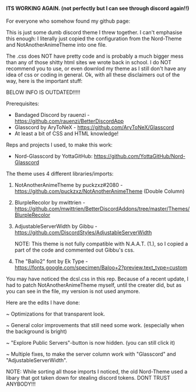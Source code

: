 #### ITS WORKING AGAIN. (not perfectly but I can see through discord again!!)

For everyone who somehow found my github page:

This is just some dumb discord theme I threw together.
I can't emphasise this enough:
I literally just copied the configuration from the Nord-Theme and NotAnotherAnimeTheme into one file.

The .css does NOT have pretty code and is probably a much bigger mess than any of those shitty html sites we wrote back in school.
I do NOT recommend you to use, or even downlod my theme as I still don't have any idea of css or coding in general.
Ok, with all these disclaimers out of the way, here is the important stuff:

BELOW INFO IS OUTDATED!!!!!

Prerequisites:
+ Bandaged Discord by rauenzi - https://github.com/rauenzi/BetterDiscordApp
+ Glasscord by AryToNeX - https://github.com/AryToNeX/Glasscord
+ At least a bit of CSS and HTML knowledge!

Reps and projects I used, to make this work:
- Nord-Glasscord by YottaGitHub: https://github.com/YottaGitHub/Nord-Glasscord

The theme uses 4 different libraries/imports:
1. NotAnotherAnimeTheme by puckzxz#2080 - https://github.com/puckzxz/NotAnotherAnimeTheme   (Double Column)
2. BlurpleRecolor by mwittrien - https://github.com/mwittrien/BetterDiscordAddons/tree/master/Themes/BlurpleRecolor
3. AdjustableServerWidth by Gibbu - https://github.com/DiscordStyles/AdjustableServerWidth
      
      NOTE: This theme is not fully compatible with N.A.A.T. (1.), so I copied a part of the code and commented out Gibbu's css.
4. The "Ballo2" font by Ek Type - https://fonts.google.com/specimen/Baloo+2?preview.text_type=custom

You may have noticed the dcsl.css in this rep. Because of a recent update, I had to patch NotAnotherAnimeTheme myself, until
the creater did, but as you can see in the file, my version is not used anymore.

Here are the edits I have done:

~ Optimizations for that transparent look.

~ General color improvements that still need some work. (especially when the background is bright)

~ "Explore Public Servers"-button is now hidden. (you can still click it)

~ Multiple fixes, to make the server column work with "Glasscord" and "AdjustableServerWidth".

NOTE:
While sorting all those imports I noticed, the old Nord-Theme used a libary that got taken down for stealing discord tokens. DONT TRUST ANYBODY!!!
